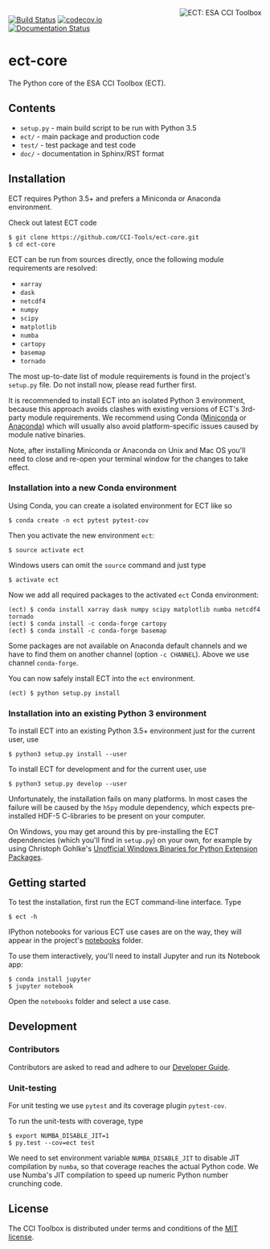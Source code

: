 <img alt="ECT: ESA CCI Toolbox" align="right" src="https://raw.githubusercontent.com/CCI-Tools/ect-core/master/doc/source/_static/logo/cci-toolbox-logo-latex.jpg" />


[![Build Status](https://travis-ci.org/CCI-Tools/ect-core.svg?branch=master)](https://travis-ci.org/CCI-Tools/ect-core)
[![codecov.io](https://codecov.io/github/CCI-Tools/ect-core/coverage.svg?branch=master)](https://codecov.io/github/CCI-Tools/ect-core?branch=master)
[![Documentation Status](https://readthedocs.org/projects/ect-core/badge/?version=latest)](http://ect-core.readthedocs.io/en/latest/?badge=latest)
                
# ect-core

The Python core of the ESA CCI Toolbox (ECT).

## Contents

* `setup.py` - main build script to be run with Python 3.5
* `ect/` - main package and production code
* `test/` - test package and test code
* `doc/` - documentation in Sphinx/RST format

## Installation

ECT requires Python 3.5+ and prefers a Miniconda or Anaconda environment.

Check out latest ECT code 

    $ git clone https://github.com/CCI-Tools/ect-core.git
    $ cd ect-core

ECT can be run from sources directly, once the following module requirements are resolved:

* `xarray`
* `dask`
* `netcdf4`
* `numpy`
* `scipy`
* `matplotlib`
* `numba`
* `cartopy`
* `basemap`
* `tornado`

The most up-to-date list of module requirements is found in the project's `setup.py` file. Do not install now, please read further first.

It is recommended to install ECT into an isolated Python 3 environment, because this approach avoids clashes 
with existing versions of ECT's 3rd-party module requirements. We recommend using Conda 
([Miniconda](http://conda.pydata.org/miniconda.html) or [Anaconda](https://www.continuum.io/downloads)) 
which will usually also avoid platform-specific issues caused by module native binaries.

Note, after installing Miniconda or Anaconda on Unix and Mac OS you'll need to close and re-open your terminal window for the changes to take effect.

### Installation into a new Conda environment 

Using Conda, you can create a isolated environment for ECT like so

    $ conda create -n ect pytest pytest-cov
    
Then you activate the new environment `ect`:
     
    $ source activate ect
    
Windows users can omit the `source` command and just type 

    $ activate ect

Now we add all required packages to the activated `ect` Conda environment:

    (ect) $ conda install xarray dask numpy scipy matplotlib numba netcdf4 tornado
    (ect) $ conda install -c conda-forge cartopy
    (ect) $ conda install -c conda-forge basemap

Some packages are not available on Anaconda default channels and we have to find them on
another channel (option `-c CHANNEL`). Above we use channel `conda-forge`. 

You can now safely install ECT into the `ect` environment.
    
    (ect) $ python setup.py install
    
### Installation into an existing Python 3 environment 

To install ECT into an existing Python 3.5+ environment just for the current user, use

    $ python3 setup.py install --user
    
To install ECT for development and for the current user, use

    $ python3 setup.py develop --user

Unfortunately, the installation fails on many platforms. In most cases the failure will be caused by the 
`h5py` module dependency, which expects pre-installed HDF-5 C-libraries to be present on your computer. 

On Windows, you may get around this by pre-installing the ECT dependencies (which you'll find in `setup.py`) 
on your own, for example by using Christoph Gohlke's 
[Unofficial Windows Binaries for Python Extension Packages](http://www.lfd.uci.edu/~gohlke/pythonlibs/).

## Getting started

To test the installation, first run the ECT command-line interface. Type
    
    $ ect -h

IPython notebooks for various ECT use cases are on the way, they will appear in the project's
[notebooks](https://github.com/CCI-Tools/ect-core/tree/master/notebooks) folder.

To use them interactively, you'll need to install Jupyter and run its Notebook app:

    $ conda install jupyter
    $ jupyter notebook

Open the `notebooks` folder and select a use case.


## Development

### Contributors

Contributors are asked to read and adhere to our [Developer Guide](https://github.com/CCI-Tools/ect-core/wiki/Developer-Guide).

### Unit-testing

For unit testing we use `pytest` and its coverage plugin `pytest-cov`.

To run the unit-tests with coverage, type

    $ export NUMBA_DISABLE_JIT=1
    $ py.test --cov=ect test
    
We need to set environment variable `NUMBA_DISABLE_JIT` to disable JIT compilation by `numba`, so that 
coverage reaches the actual Python code. We use Numba's JIT compilation to speed up numeric Python 
number crunching code.


## License

The CCI Toolbox is distributed under terms and conditions of the [MIT license](https://opensource.org/licenses/MIT).
